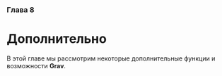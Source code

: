### Глава 8

# Дополнительно

В этой главе мы рассмотрим некоторые дополнительные функции и возможности **Grav**.
